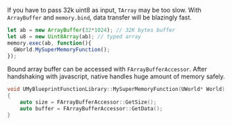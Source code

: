 If you have to pass 32k uint8 as input, `TArray` may be too slow. With `ArrayBuffer` and `memory.bind`, data transfer will be blazingly fast.

```js
let ab = new ArrayBuffer(32*1024); // 32K bytes buffer
let u8 = new Uint8Array(ab); // typed array
memory.exec(ab, function(){
  GWorld.MySuperMemoryFunction();
});
```

Bound array buffer can be accessed with `FArrayBufferAccessor`. After handshaking with javascript, native handles huge amount of memory safely.

```c++
void UMyBlueprintFunctionLibrary::MySuperMemoryFunction(UWorld* World)
{
    auto size = FArrayBufferAccessor::GetSize();
    auto buffer = FArrayBufferAccessor::GetData();
}
```